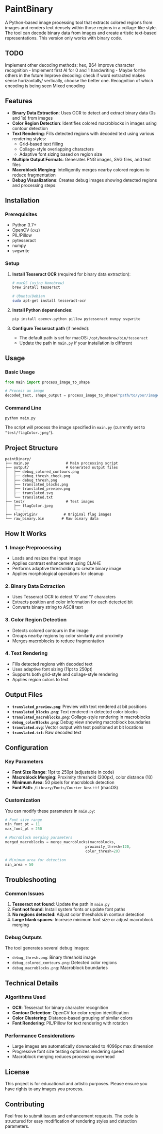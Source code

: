 # PaintBinary

A Python-based image processing tool that extracts colored regions from images and renders text densely within those regions in a collage-like style. The tool can decode binary data from images and create artistic text-based representations.
This version only works with binary code.

## TODO
Implement other decoding methods: hex, B64
improve  character recognition
    - Implement first AI for 0 and 1 handwriting
    - Maybe forthe others in the future
Improve decoding: check if word extracted makes sense horizontally/ vertically, choose the better one.
Recognition of which encoding is being seen
Mixed encoding


## Features

- **Binary Data Extraction**: Uses OCR to detect and extract binary data (0s and 1s) from images
- **Color Region Detection**: Identifies colored macroblocks in images using contour detection
- **Text Rendering**: Fills detected regions with decoded text using various rendering styles:
  - Grid-based text filling
  - Collage-style overlapping characters
  - Adaptive font sizing based on region size
- **Multiple Output Formats**: Generates PNG images, SVG files, and text files
- **Macroblock Merging**: Intelligently merges nearby colored regions to reduce fragmentation
- **Debug Visualizations**: Creates debug images showing detected regions and processing steps

## Installation

### Prerequisites

- Python 3.7+
- OpenCV (`cv2`)
- PIL/Pillow
- pytesseract
- numpy
- svgwrite

### Setup

1. **Install Tesseract OCR** (required for binary data extraction):
   ```bash
   # macOS (using Homebrew)
   brew install tesseract
   
   # Ubuntu/Debian
   sudo apt-get install tesseract-ocr
   ```

2. **Install Python dependencies**:
   ```bash
   pip install opencv-python pillow pytesseract numpy svgwrite
   ```

3. **Configure Tesseract path** (if needed):
   - The default path is set for macOS: `/opt/homebrew/bin/tesseract`
   - Update the path in `main.py` if your installation is different

## Usage

### Basic Usage

```python
from main import process_image_to_shape

# Process an image
decoded_text, shape_output = process_image_to_shape("path/to/your/image.jpeg")
```

### Command Line

```bash
python main.py
```

The script will process the image specified in `main.py` (currently set to `"test/flagColor.jpeg"`).

## Project Structure

```
paintBinary/
├── main.py                 # Main processing script
├── output/                 # Generated output files
│   ├── debug_colored_contours.png
│   ├── debug_thresh_check.png
│   ├── debug_thresh.png
│   ├── translated_blocks.png
│   ├── translated_preview.png
│   ├── translated.svg
│   └── translated.txt
├── test/                   # Test images
│   ├── flagColor.jpeg
│   └── ...
├── FlagOrigin/            # Original flag images
└── raw_binary.bin        # Raw binary data
```

## How It Works

### 1. Image Preprocessing
- Loads and resizes the input image
- Applies contrast enhancement using CLAHE
- Performs adaptive thresholding to create binary image
- Applies morphological operations for cleanup

### 2. Binary Data Extraction
- Uses Tesseract OCR to detect '0' and '1' characters
- Extracts position and color information for each detected bit
- Converts binary string to ASCII text

### 3. Color Region Detection
- Detects colored contours in the image
- Groups nearby regions by color similarity and proximity
- Merges macroblocks to reduce fragmentation

### 4. Text Rendering
- Fills detected regions with decoded text
- Uses adaptive font sizing (11pt to 250pt)
- Supports both grid-style and collage-style rendering
- Applies region colors to text

## Output Files

- **`translated_preview.png`**: Preview with text rendered at bit positions
- **`translated_blocks.png`**: Text rendered in detected color blocks
- **`translated_macroblocks.png`**: Collage-style rendering in macroblocks
- **`debug_colorBlocks.png`**: Debug view showing macroblock boundaries
- **`translated.svg`**: Vector output with text positioned at bit locations
- **`translated.txt`**: Raw decoded text

## Configuration

### Key Parameters

- **Font Size Range**: 11pt to 250pt (adjustable in code)
- **Macroblock Merging**: Proximity threshold (200px), color distance (10)
- **Minimum Area**: 50 pixels for macroblock detection
- **Font Path**: `/Library/Fonts/Courier New.ttf` (macOS)

### Customization

You can modify these parameters in `main.py`:

```python
# Font size range
min_font_pt = 11
max_font_pt = 250

# Macroblock merging parameters
merged_macroblocks = merge_macroblocks(macroblocks, 
                                     proximity_thresh=120, 
                                     color_thresh=20)

# Minimum area for detection
min_area = 50
```

## Troubleshooting

### Common Issues

1. **Tesseract not found**: Update the path in `main.py`
2. **Font not found**: Install system fonts or update font paths
3. **No regions detected**: Adjust color thresholds in contour detection
4. **Large blank spaces**: Increase minimum font size or adjust macroblock merging

### Debug Outputs

The tool generates several debug images:
- `debug_thresh.png`: Binary threshold image
- `debug_colored_contours.png`: Detected color regions
- `debug_macroblocks.png`: Macroblock boundaries

## Technical Details

### Algorithms Used

- **OCR**: Tesseract for binary character recognition
- **Contour Detection**: OpenCV for color region identification
- **Color Clustering**: Distance-based grouping of similar colors
- **Font Rendering**: PIL/Pillow for text rendering with rotation

### Performance Considerations

- Large images are automatically downscaled to 4096px max dimension
- Progressive font size testing optimizes rendering speed
- Macroblock merging reduces processing overhead

## License

This project is for educational and artistic purposes. Please ensure you have rights to any images you process.

## Contributing

Feel free to submit issues and enhancement requests. The code is structured for easy modification of rendering styles and detection parameters. 